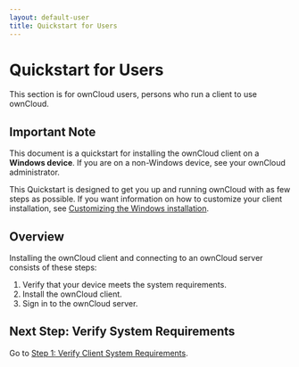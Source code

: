 ```yaml
---
layout: default-user
title: Quickstart for Users
---
```


# Quickstart for Users
This section is for ownCloud users, persons who run a client to use ownCloud.

## Important Note
This document is a quickstart for installing the ownCloud client on a **Windows device**. 
If you are on a non-Windows device, see your ownCloud administrator.

This Quickstart is designed to get you up and running ownCloud with as few steps as possible.
If you want information on how to customize your client installation, see [Customizing the Windows installation](https://doc.owncloud.org/desktop/2.5/installing.html#customizing-the-windows-installation).

## Overview
Installing the ownCloud client and connecting to an ownCloud server consists of these steps:
1. Verify that your device meets the system requirements.
2. Install the ownCloud client.
3. Sign in to the ownCloud server.

## Next Step: Verify System Requirements
Go to [Step 1: Verify Client System Requirements](./qs_users_install.html).


